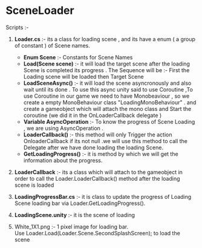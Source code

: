 # SceneLoader
Scripts :- 
1. **Loader.cs** :- its  a class for loading scene , and its have a enum ( a group of constant ) of Scene names.
    -   **Enum Scene** :- Constants for Scene Names 
    -  **Load(Scene scene)** :- it will load the target scene after the loading Scene is completed its progress . The Sequence will be :- First the Loading scene will be loaded then Target Scene 
    - **LoadSceneAsync()** :- it will load the scene asyncronously and also wait until its done . 
    To use this async unity said to use Coroutine ,To use Coroutine in our game we need to have Monobeaviour , so we create a empty MonoBehaviour class "LoadingMonoBehaviour" . and create a gameobject which will attach the mono class and Start the coroutine (we did it in the OnLoaderCallback delegate )
    - **Variable AsyncOperation** :- To know the progress of Scene Loading , we are using AsyncOperation .
    - **LoaderCallback()** :- this method will only Trigger the action OnloaderCallback if its not null .we will use this method to call the Delegate after we have done loading the loading Scene.
    - **GetLoadingProgress()** :- it is method by which we will get the information about the progress.

2. **LoaderCallback** :-  its a class which will attach to the gameobject in order to call the Loader.LoaderCallback() method after the loading scene is loaded 
3.  **LoadingProgressBar.cs** :- it is class to update the progress of Loading Scene loading bar via Loader.GetLoadingProgress(). 
4.  **LoadingScene.unity** :- it is the scene of loading
5.  White_1X1.png :- 1 pixel image for loading bar.
<Br> Use Loader.Load(Loader.Scene.SecondSplashScreen); to load the scene 